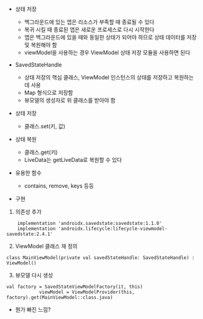 - 상태 저장
	- 백그라운드에 있는 앱은 리소스가 부족할 때 종료될 수 있다
	- 복귀 시킬 때 종료된 앱은 새로운 프로세스로 다시 시작한다
	- 앱은 백그라운드에 있을 때와 동일한 상태가 되어야 하므로 상태 데이터를 저장 및 복원해야 함
	- viewModel을 사용하는 경우 ViewModel 상태 저장 모듈을 사용하면 된다

- SavedStateHandle
	- 상태 저장의 핵심 클래스, ViewModel 인스턴스의 상태를 저장하고 복원하는데 사용
	- Map 형식으로 저장함
	- 뷰모델의 생성자로 위 클래스를 받아야 함

- 상태 저장
	- 클래스.set(키, 값)

- 상태 복원
	- 클래스.get(키)
	- LiveData는 getLiveData로 복원할 수 있다

- 유용한 함수
	- contains, remove, keys 등등

- 구현
1. 의존성 추가

```
    implementation 'androidx.savedstate:savedstate:1.1.0'
    implementation 'androidx.lifecycle:lifecycle-viewmodel-savedstate:2.4.1'
```

2. ViewModel 클래스 재 정의

```
class MainViewModel(private val savedStateHandle: SavedStateHandle) : ViewModel()
```

3. 뷰모델 다시 생성

```
val factory = SavedStateViewModelFactory(it, this)
            viewModel = ViewModelProvider(this, factory).get(MainViewModel::class.java)
```

- 뭔가 빠진 느낌?

